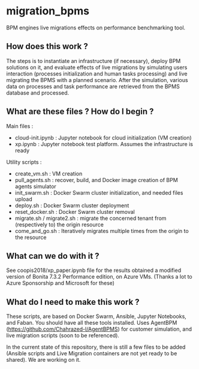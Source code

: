 # migration_bpms

BPM engines live migrations effects on performance benchmarking tool.

## How does this work ?
The steps is to instantiate an infrastructure (if necessary), deploy BPM solutions on it, and evaluate effects of live migrations by simulating users interaction (processes initialization and human tasks processing) and live migrating the BPMS with a planned scenario. 
After the simulation, various data on processes and task performance are retrieved from the BPMS database and processed.

## What are these files ? How do I begin ?

Main files :
* cloud-init.ipynb : Jupyter notebook for cloud initialization (VM creation)
* xp.ipynb : Jupyter notebook test platform. Assumes the infrastructure is ready 

Utility scripts :
* create_vm.sh : VM creation
* pull_agents.sh : recover, build, and Docker image creation of BPM agents simulator 
* init_swarm.sh : Docker Swarm cluster initialization, and needed files upload
* deploy.sh : Docker Swarm cluster deployment
* reset_docker.sh : Docker Swarm cluster removal
* migrate.sh / migrate2.sh : migrate the concerned tenant from (respectively to) the origin resource
* come_and_go.sh : Iteratively migrates multiple times from the origin to the resource 

## What can we do with it ?

See coopis2018/xp_paper.ipynb file for the results obtained a modified version of Bonita 7.3.2 Performance edition, on Azure VMs. (Thanks a lot to Azure Sponsorship and Microsoft for these) 


## What do I need to make this work ?

These scripts, are based on Docker Swarm, Ansible, Jupyter Notebooks, and Faban. You should have all these tools installed. 
Uses AgentBPM (https://github.com/Chahrazed-l/AgentBPMS) for customer simulation, and live migration scripts (soon to be referenced).

In the current state of this repository, there is still a few files to be added (Ansible scripts and Live Migration containers are not yet ready to be shared). We are working on it.



